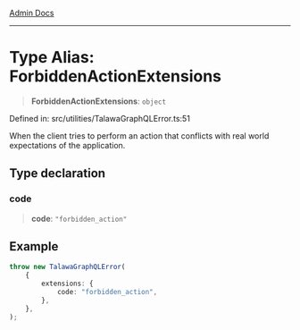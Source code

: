 [Admin Docs](/)

***

# Type Alias: ForbiddenActionExtensions

> **ForbiddenActionExtensions**: `object`

Defined in: src/utilities/TalawaGraphQLError.ts:51

When the client tries to perform an action that conflicts with real world expectations of the application.

## Type declaration

### code

> **code**: `"forbidden_action"`

## Example

```ts
throw new TalawaGraphQLError(
	{
		extensions: {
			code: "forbidden_action",
		},
	},
);
```
